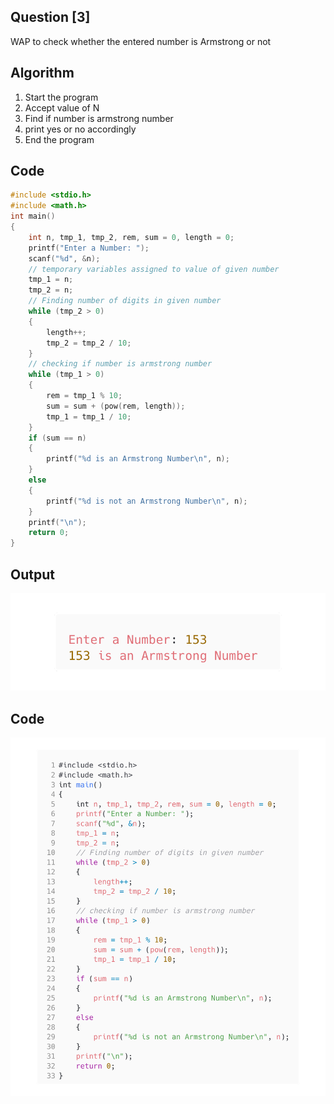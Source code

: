 <!-- Use CTRL+K+V if you are in VS code -->

## Question [3]

WAP to check whether the entered number is Armstrong or not

## Algorithm

1. Start the program
2. Accept value of N
3. Find if number is armstrong number
4. print yes or no accordingly
5. End the program

## Code

```c
#include <stdio.h>
#include <math.h>
int main()
{
    int n, tmp_1, tmp_2, rem, sum = 0, length = 0;
    printf("Enter a Number: ");
    scanf("%d", &n);
    // temporary variables assigned to value of given number
    tmp_1 = n;
    tmp_2 = n;
    // Finding number of digits in given number
    while (tmp_2 > 0)
    {
        length++;
        tmp_2 = tmp_2 / 10;
    }
    // checking if number is armstrong number
    while (tmp_1 > 0)
    {
        rem = tmp_1 % 10;
        sum = sum + (pow(rem, length));
        tmp_1 = tmp_1 / 10;
    }
    if (sum == n)
    {
        printf("%d is an Armstrong Number\n", n);
    }
    else
    {
        printf("%d is not an Armstrong Number\n", n);
    }
    printf("\n");
    return 0;
}
```

## Output

![Output](/src/output/3-o_p.png)

## Code
![Code](../src/output/3-code.png)

<!-- 
Note: if you are using text-editor to view this document I highly recommend you to use vs code or sublime text so its easier to read the contents of the file
VS Code - https://code.visualstudio.com/download
Sublime Text - https://www.sublimetext.com/download 
--!>
